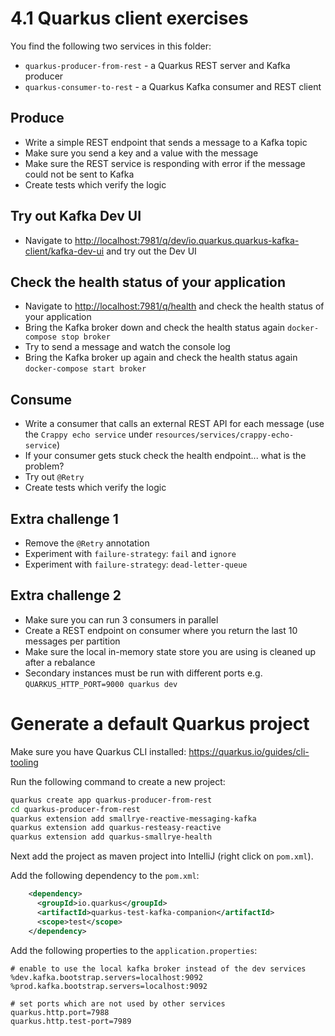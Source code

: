 # 4.1 Quarkus client exercises

You find the following two services in this folder:

* `quarkus-producer-from-rest` - a Quarkus REST server and Kafka producer
* `quarkus-consumer-to-rest` - a Quarkus Kafka consumer and REST client

## Produce

* Write a simple REST endpoint that sends a message to a Kafka topic
* Make sure you send a key and a value with the message
* Make sure the REST service is responding with error if the message could not be sent to Kafka
* Create tests which verify the logic

## Try out Kafka Dev UI

* Navigate to <http://localhost:7981/q/dev/io.quarkus.quarkus-kafka-client/kafka-dev-ui> and try out the Dev UI

## Check the health status of your application

* Navigate to <http://localhost:7981/q/health> and check the health status of your application
* Bring the Kafka broker down and check the health status again `docker-compose stop broker`
* Try to send a message and watch the console log
* Bring the Kafka broker up again and check the health status again `docker-compose start broker`

## Consume

* Write a consumer that calls an external REST API for each message (use the `Crappy echo service` under `resources/services/crappy-echo-service`)
* If your consumer gets stuck check the health endpoint... what is the problem?
* Try out `@Retry`
* Create tests which verify the logic

## Extra challenge 1

* Remove the `@Retry` annotation
* Experiment with `failure-strategy`: `fail` and `ignore`
* Experiment with `failure-strategy`: `dead-letter-queue`

## Extra challenge 2

* Make sure you can run 3 consumers in parallel
* Create a REST endpoint on consumer where you return the last 10 messages per partition
* Make sure the local in-memory state store you are using is cleaned up after a rebalance
* Secondary instances must be run with different ports e.g. `QUARKUS_HTTP_PORT=9000 quarkus dev`

# Generate a default Quarkus project

Make sure you have Quarkus CLI installed: <https://quarkus.io/guides/cli-tooling>

Run the following command to create a new project:

```bash
quarkus create app quarkus-producer-from-rest
cd quarkus-producer-from-rest
quarkus extension add smallrye-reactive-messaging-kafka
quarkus extension add quarkus-resteasy-reactive
quarkus extension add quarkus-smallrye-health
```

Next add the project as maven project into IntelliJ (right click on `pom.xml`).

Add the following dependency to the `pom.xml`:

```xml
    <dependency>
      <groupId>io.quarkus</groupId>
      <artifactId>quarkus-test-kafka-companion</artifactId>
      <scope>test</scope>
    </dependency> 
```

Add the following properties to the `application.properties`:

```properties
# enable to use the local kafka broker instead of the dev services
%dev.kafka.bootstrap.servers=localhost:9092
%prod.kafka.bootstrap.servers=localhost:9092

# set ports which are not used by other services
quarkus.http.port=7988
quarkus.http.test-port=7989
```
